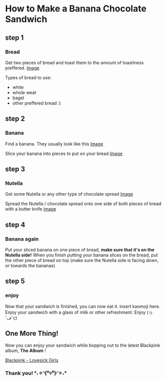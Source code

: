 # How to Make a Banana Chocolate Sandwich

## step 1

### Bread

Get two pieces of bread and toast them to the amount of toastiness preffered.
[Image](banana.jpeg)

Types of bread to use:

- white
- whole weat 
- bagel
- other preffered bread :)

## step 2

### Banana

Find a banana. They usually look like this
[Image]()

Slice your banana into pieces to put on your bread
[Image](https://www.nationalfoodgroup.com/NFG/media/DownloadedMedia/12687260.jpg)

## step 3

### Nutella

Get some Nutella or any other type of chocolate spread
[Image](<img src="https://hips.hearstapps.com/hmg-prod.s3.amazonaws.com/images/krow-nutellacocoa-21-7-20-lifestylepackshot-withflavourcue-nolid-285-rt-no-barcode-1598369130.jpg?crop=1.00xw:0.728xh;0,0.179xh&amp;resize=480:*" alt="Nutella + Cocoa Is Is An Even More Chocolatey Version Of The Hazelnut Spread"/>)

Spread the Nutella / chocolate spread onto one side of both pieces of bread with a butter knife
[Image](<img src="https://encrypted-tbn0.gstatic.com/images?q=tbn%3AANd9GcQIMdZXkqlj62QEFdXCQa79rW0oA-xPCDvpeg&amp;usqp=CAU" alt="The makers of Nutella are furious that the FDA classifies it as a dessert -  Business Insider"/>)

## step 4

### Banana again

Put your sliced banana on one piece of bread, **make sure that it's on the Nutella side!**
When you finish putting your banana slices on the bread, put the other piece of bread on top (make sure the Nutella side is facing down, or towards the bananas)

## step 5

### enjoy 

Now that your sandwich is finished, you can now eat it. insert kaomoji here. Enjoy your sandwich with a glass of milk or other refreshment. Enjoy (っ˘ڡ˘ς)

## One More Thing!

Now you can enjoy your sandwich while bopping out to the latest Blackpink album, **The Album** ! 

[Blackpink - Lovesick Girls](https://www.youtube.com/watch?v=dyRsYk0LyA8)

### Thank you! °˖✧◝(⁰▿⁰)◜✧˖° 
